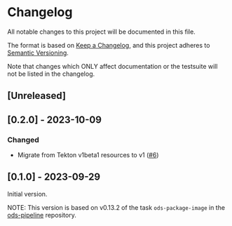 # Changelog

All notable changes to this project will be documented in this file.

The format is based on [Keep a Changelog](https://keepachangelog.com/en/1.0.0/),
and this project adheres to [Semantic Versioning](https://semver.org/spec/v2.0.0.html).

Note that changes which ONLY affect documentation or the testsuite will not be
listed in the changelog.

## [Unreleased]

## [0.2.0] - 2023-10-09

### Changed

- Migrate from Tekton v1beta1 resources to v1 ([#6](https://github.com/opendevstack/ods-pipeline-go/pull/6))

## [0.1.0] - 2023-09-29

Initial version.

NOTE: This version is based on v0.13.2 of the task `ods-package-image` in the [ods-pipeline](https://github.com/opendevstack/ods-pipeline) repository.
